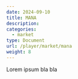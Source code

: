 ```yaml
---
date: 2024-09-10
title: MANA
description:
categories:
  - market
type: Document
url: /player/market/mana
weight: 8
---
```


Lorem ipsum bla bla
